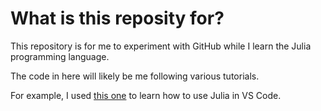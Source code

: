 # What is this reposity for?
This repository is for me to experiment with GitHub while I learn the Julia programming language.

The code in here will likely be me following various tutorials.

For example, I used [this one](https://www.youtube.com/watch?v=IdhnP00Y1Ks) to learn how to use Julia in VS Code.